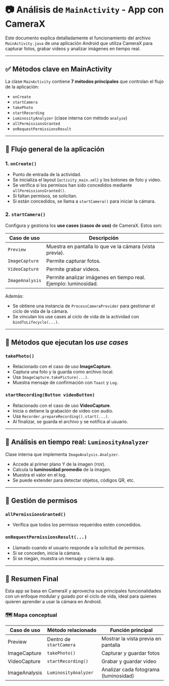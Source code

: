 
# 📷 Análisis de `MainActivity` - App con CameraX

Este documento explica detalladamente el funcionamiento del archivo `MainActivity.java` de una aplicación Android que utiliza CameraX para capturar fotos, grabar videos y analizar imágenes en tiempo real.

---

## ✅ Métodos clave en MainActivity

La clase `MainActivity` contiene **7 métodos principales** que controlan el flujo de la aplicación:

- `onCreate`
- `startCamera`
- `takePhoto`
- `startRecording`
- `LuminosityAnalyzer` (clase interna con método `analyze`)
- `allPermissionsGranted`
- `onRequestPermissionsResult`

---

## 🔁 Flujo general de la aplicación

### 1. `onCreate()`

- Punto de entrada de la actividad.
- Se inicializa el layout (`activity_main.xml`) y los botones de foto y video.
- Se verifica si los permisos han sido concedidos mediante `allPermissionsGranted()`.
- Si faltan permisos, se solicitan.
- Si están concedidos, se llama a `startCamera()` para iniciar la cámara.

### 2. `startCamera()`

Configura y gestiona los **use cases (casos de uso)** de CameraX. Estos son:

| Caso de uso       | Descripción |
|------------------|-------------|
| `Preview`         | Muestra en pantalla lo que ve la cámara (vista previa). |
| `ImageCapture`    | Permite capturar fotos. |
| `VideoCapture`    | Permite grabar videos. |
| `ImageAnalysis`   | Permite analizar imágenes en tiempo real. Ejemplo: luminosidad. |

Además:
- Se obtiene una instancia de `ProcessCameraProvider` para gestionar el ciclo de vida de la cámara.
- Se vinculan los use cases al ciclo de vida de la actividad con `bindToLifecycle(...)`.

---

## 📸 Métodos que ejecutan los *use cases*

### `takePhoto()`
- Relacionado con el caso de uso **ImageCapture**.
- Captura una foto y la guarda como archivo local.
- Usa `ImageCapture.takePicture(...)`.
- Muestra mensaje de confirmación con `Toast` y `Log`.

### `startRecording(Button videoButton)`
- Relacionado con el caso de uso **VideoCapture**.
- Inicia o detiene la grabación de video con audio.
- Usa `Recorder.prepareRecording().start(...)`.
- Al finalizar, se guarda el archivo y se notifica al usuario.

---

## 🔬 Análisis en tiempo real: `LuminosityAnalyzer`

Clase interna que implementa `ImageAnalysis.Analyzer`.

- Accede al primer plano Y de la imagen (`YUV`).
- Calcula la **luminosidad promedio** de la imagen.
- Muestra el valor en el log.
- Se puede extender para detectar objetos, códigos QR, etc.

---

## 🔐 Gestión de permisos

### `allPermissionsGranted()`
- Verifica que todos los permisos requeridos estén concedidos.

### `onRequestPermissionsResult(...)`
- Llamado cuando el usuario responde a la solicitud de permisos.
- Si se conceden, inicia la cámara.
- Si se niegan, muestra un mensaje y cierra la app.

---

## 🧠 Resumen Final

Esta app se basa en CameraX y aprovecha sus principales funcionalidades con un enfoque modular y guiado por el ciclo de vida, ideal para quienes quieren aprender a usar la cámara en Android.

### 🗺️ Mapa conceptual

| Caso de uso       | Método relacionado     | Función principal                     |
|------------------|------------------------|--------------------------------------|
| Preview           | Dentro de `startCamera` | Mostrar la vista previa en pantalla |
| ImageCapture      | `takePhoto()`           | Capturar y guardar fotos             |
| VideoCapture      | `startRecording()`      | Grabar y guardar video               |
| ImageAnalysis     | `LuminosityAnalyzer`    | Analizar cada fotograma (luminosidad) |
